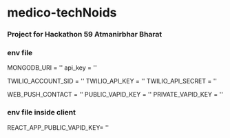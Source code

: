 # medico-techNoids

### Project for Hackathon 59 Atmanirbhar Bharat

### env file

MONGODB_URI = ''
api_key = ''

TWILIO_ACCOUNT_SID = ''
TWILIO_API_KEY = ''
TWILIO_API_SECRET = ''

WEB_PUSH_CONTACT = ''
PUBLIC_VAPID_KEY = ''
PRIVATE_VAPID_KEY = ''

### env file inside client

REACT_APP_PUBLIC_VAPID_KEY= ''
